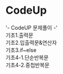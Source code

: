 # CodeUp<br>
'- CodeUP 문제풀이 -'<br>
기초1.출력문<br>
기초2.입출력문&연산자<br>
기초3.if~else<br>
기초4-1.단순반복문<br>
기초4-2.중첩반복문
